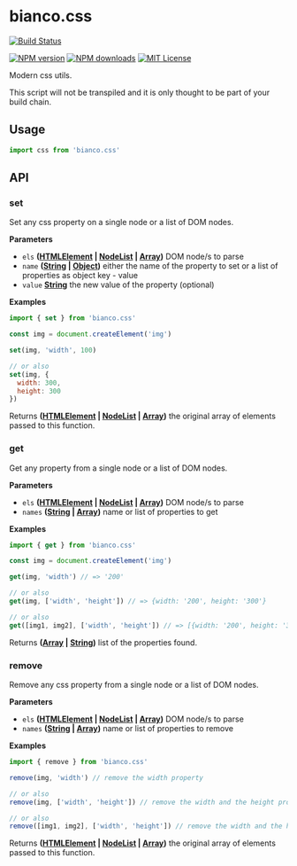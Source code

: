 # bianco.css

[![Build Status][travis-image]][travis-url]

[![NPM version][npm-version-image]][npm-url]
[![NPM downloads][npm-downloads-image]][npm-url]
[![MIT License][license-image]][license-url]

Modern css utils.

This script will not be transpiled and it is only thought to be part of your build chain.

## Usage

```js
import css from 'bianco.css'
```

[travis-image]: https://img.shields.io/travis/biancojs/css.svg?style=flat-square
[travis-url]: https://travis-ci.org/biancojs/css
[license-image]: http://img.shields.io/badge/license-MIT-000000.svg?style=flat-square
[license-url]: LICENSE
[npm-version-image]: http://img.shields.io/npm/v/bianco.css.svg?style=flat-square
[npm-downloads-image]: http://img.shields.io/npm/dm/bianco.css.svg?style=flat-square
[npm-url]: https://npmjs.org/package/bianco.css

## API

<!-- Generated by documentation.js. Update this documentation by updating the source code. -->

### set

Set any css property on a single node or a list of DOM nodes.

**Parameters**

-   `els` **([HTMLElement](https://developer.mozilla.org/en-US/docs/Web/HTML/Element) \| [NodeList](https://developer.mozilla.org/en-US/docs/Web/API/NodeList) \| [Array](https://developer.mozilla.org/en-US/docs/Web/JavaScript/Reference/Global_Objects/Array))** DOM node/s to parse
-   `name` **([String](https://developer.mozilla.org/en-US/docs/Web/JavaScript/Reference/Global_Objects/String) \| [Object](https://developer.mozilla.org/en-US/docs/Web/JavaScript/Reference/Global_Objects/Object))** either the name of the property to set
                                                    or a list of properties as object key - value
-   `value` **[String](https://developer.mozilla.org/en-US/docs/Web/JavaScript/Reference/Global_Objects/String)** the new value of the property (optional)

**Examples**

```javascript
import { set } from 'bianco.css'

const img = document.createElement('img')

set(img, 'width', 100)

// or also
set(img, {
  width: 300,
  height: 300
})
```

Returns **([HTMLElement](https://developer.mozilla.org/en-US/docs/Web/HTML/Element) \| [NodeList](https://developer.mozilla.org/en-US/docs/Web/API/NodeList) \| [Array](https://developer.mozilla.org/en-US/docs/Web/JavaScript/Reference/Global_Objects/Array))** the original array of elements passed to this function.

### get

Get any property from a single node or a list of DOM nodes.

**Parameters**

-   `els` **([HTMLElement](https://developer.mozilla.org/en-US/docs/Web/HTML/Element) \| [NodeList](https://developer.mozilla.org/en-US/docs/Web/API/NodeList) \| [Array](https://developer.mozilla.org/en-US/docs/Web/JavaScript/Reference/Global_Objects/Array))** DOM node/s to parse
-   `names` **([String](https://developer.mozilla.org/en-US/docs/Web/JavaScript/Reference/Global_Objects/String) \| [Array](https://developer.mozilla.org/en-US/docs/Web/JavaScript/Reference/Global_Objects/Array))** name or list of properties to get

**Examples**

```javascript
import { get } from 'bianco.css'

const img = document.createElement('img')

get(img, 'width') // => '200'

// or also
get(img, ['width', 'height']) // => {width: '200', height: '300'}

// or also
get([img1, img2], ['width', 'height']) // => [{width: '200', height: '300'}, {width: '500', height: '200'}]
```

Returns **([Array](https://developer.mozilla.org/en-US/docs/Web/JavaScript/Reference/Global_Objects/Array) \| [String](https://developer.mozilla.org/en-US/docs/Web/JavaScript/Reference/Global_Objects/String))** list of the properties found.

### remove

Remove any css property from a single node or a list of DOM nodes.

**Parameters**

-   `els` **([HTMLElement](https://developer.mozilla.org/en-US/docs/Web/HTML/Element) \| [NodeList](https://developer.mozilla.org/en-US/docs/Web/API/NodeList) \| [Array](https://developer.mozilla.org/en-US/docs/Web/JavaScript/Reference/Global_Objects/Array))** DOM node/s to parse
-   `names` **([String](https://developer.mozilla.org/en-US/docs/Web/JavaScript/Reference/Global_Objects/String) \| [Array](https://developer.mozilla.org/en-US/docs/Web/JavaScript/Reference/Global_Objects/Array))** name or list of properties to remove

**Examples**

```javascript
import { remove } from 'bianco.css'

remove(img, 'width') // remove the width property

// or also
remove(img, ['width', 'height']) // remove the width and the height property

// or also
remove([img1, img2], ['width', 'height']) // remove the width and the height property from both images
```

Returns **([HTMLElement](https://developer.mozilla.org/en-US/docs/Web/HTML/Element) \| [NodeList](https://developer.mozilla.org/en-US/docs/Web/API/NodeList) \| [Array](https://developer.mozilla.org/en-US/docs/Web/JavaScript/Reference/Global_Objects/Array))** the original array of elements passed to this function.
